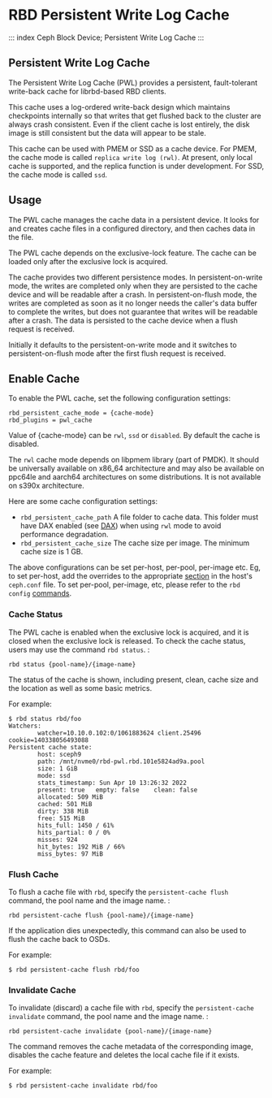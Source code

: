 # RBD Persistent Write Log Cache

::: index
Ceph Block Device; Persistent Write Log Cache
:::

## Persistent Write Log Cache

The Persistent Write Log Cache (PWL) provides a persistent,
fault-tolerant write-back cache for librbd-based RBD clients.

This cache uses a log-ordered write-back design which maintains
checkpoints internally so that writes that get flushed back to the
cluster are always crash consistent. Even if the client cache is lost
entirely, the disk image is still consistent but the data will appear to
be stale.

This cache can be used with PMEM or SSD as a cache device. For PMEM, the
cache mode is called `replica write log (rwl)`. At present, only local
cache is supported, and the replica function is under development. For
SSD, the cache mode is called `ssd`.

## Usage

The PWL cache manages the cache data in a persistent device. It looks
for and creates cache files in a configured directory, and then caches
data in the file.

The PWL cache depends on the exclusive-lock feature. The cache can be
loaded only after the exclusive lock is acquired.

The cache provides two different persistence modes. In
persistent-on-write mode, the writes are completed only when they are
persisted to the cache device and will be readable after a crash. In
persistent-on-flush mode, the writes are completed as soon as it no
longer needs the caller\'s data buffer to complete the writes, but does
not guarantee that writes will be readable after a crash. The data is
persisted to the cache device when a flush request is received.

Initially it defaults to the persistent-on-write mode and it switches to
persistent-on-flush mode after the first flush request is received.

## Enable Cache

To enable the PWL cache, set the following configuration settings:

    rbd_persistent_cache_mode = {cache-mode}
    rbd_plugins = pwl_cache

Value of {cache-mode} can be `rwl`, `ssd` or `disabled`. By default the
cache is disabled.

The `rwl` cache mode depends on libpmem library (part of PMDK). It
should be universally available on x86_64 architecture and may also be
available on ppc64le and aarch64 architectures on some distributions. It
is not available on s390x architecture.

Here are some cache configuration settings:

-   `rbd_persistent_cache_path` A file folder to cache data. This folder
    must have DAX enabled (see
    [DAX](https://www.kernel.org/doc/Documentation/filesystems/dax.txt))
    when using `rwl` mode to avoid performance degradation.
-   `rbd_persistent_cache_size` The cache size per image. The minimum
    cache size is 1 GB.

The above configurations can be set per-host, per-pool, per-image etc.
Eg, to set per-host, add the overrides to the appropriate
[section](../../rados/configuration/ceph-conf/#configuration-sections)
in the host\'s `ceph.conf` file. To set per-pool, per-image, etc, please
refer to the `rbd config` [commands](../../man/8/rbd#commands).

### Cache Status

The PWL cache is enabled when the exclusive lock is acquired, and it is
closed when the exclusive lock is released. To check the cache status,
users may use the command `rbd status`. :

    rbd status {pool-name}/{image-name}

The status of the cache is shown, including present, clean, cache size
and the location as well as some basic metrics.

For example:

    $ rbd status rbd/foo
    Watchers:
            watcher=10.10.0.102:0/1061883624 client.25496 cookie=140338056493088
    Persistent cache state:
            host: sceph9
            path: /mnt/nvme0/rbd-pwl.rbd.101e5824ad9a.pool
            size: 1 GiB
            mode: ssd
            stats_timestamp: Sun Apr 10 13:26:32 2022
            present: true   empty: false    clean: false
            allocated: 509 MiB
            cached: 501 MiB
            dirty: 338 MiB
            free: 515 MiB
            hits_full: 1450 / 61%
            hits_partial: 0 / 0%
            misses: 924
            hit_bytes: 192 MiB / 66%
            miss_bytes: 97 MiB

### Flush Cache

To flush a cache file with `rbd`, specify the `persistent-cache flush`
command, the pool name and the image name. :

    rbd persistent-cache flush {pool-name}/{image-name}

If the application dies unexpectedly, this command can also be used to
flush the cache back to OSDs.

For example:

    $ rbd persistent-cache flush rbd/foo

### Invalidate Cache

To invalidate (discard) a cache file with `rbd`, specify the
`persistent-cache invalidate` command, the pool name and the image name.
:

    rbd persistent-cache invalidate {pool-name}/{image-name}

The command removes the cache metadata of the corresponding image,
disables the cache feature and deletes the local cache file if it
exists.

For example:

    $ rbd persistent-cache invalidate rbd/foo
